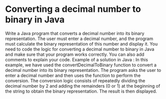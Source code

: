 # Converting a decimal number to binary in Java
Write a Java program that converts a decimal number into its binary representation. The user must enter a decimal number, and the program must calculate the binary representation of this number and display it.
You need to code the logic for converting a decimal number to binary in Java and make sure that your program works correctly. You can also add comments to explain your code.
Example of a solution in Java :
In this example, we have used the convertDecimalToBinary function to convert a decimal number into its binary representation. The program asks the user to enter a decimal number and then uses the function to perform the conversion. The conversion logic consists of repeatedly dividing the decimal number by 2 and adding the remainders (0 or 1) at the beginning of the string to obtain the binary representation. The result is then displayed.